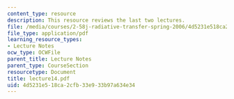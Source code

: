 ```yaml
---
content_type: resource
description: This resource reviews the last two lectures.
file: /media/courses/2-58j-radiative-transfer-spring-2006/4d5231e518ca2cfb33e933b97a634e34_lecture14.pdf
file_type: application/pdf
learning_resource_types:
- Lecture Notes
ocw_type: OCWFile
parent_title: Lecture Notes
parent_type: CourseSection
resourcetype: Document
title: lecture14.pdf
uid: 4d5231e5-18ca-2cfb-33e9-33b97a634e34
---
```

